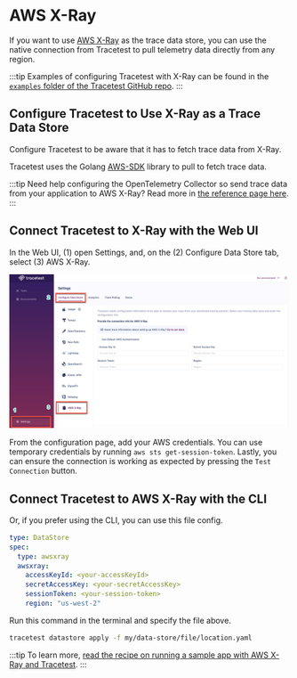 # AWS X-Ray

If you want to use [AWS X-Ray](https://aws.amazon.com/xray/) as the trace data store, you can use the native connection from Tracetest to pull telemetry data directly from any region.

:::tip
Examples of configuring Tracetest with X-Ray can be found in the [`examples` folder of the Tracetest GitHub repo](https://github.com/kubeshop/tracetest/tree/main/examples).
:::

## Configure Tracetest to Use X-Ray as a Trace Data Store

Configure Tracetest to be aware that it has to fetch trace data from X-Ray.

Tracetest uses the Golang [AWS-SDK](https://aws.amazon.com/sdk-for-go/) library to pull to fetch trace data.

:::tip
Need help configuring the OpenTelemetry Collector so send trace data from your application to AWS X-Ray? Read more in [the reference page here](../opentelemetry-collector-configuration-file-reference).
:::

## Connect Tracetest to X-Ray with the Web UI

In the Web UI, (1) open Settings, and, on the (2) Configure Data Store tab, select (3) AWS X-Ray.

![AWS X-Ray Settings](../img/configure-awsxray-0.11.3.png)

From the configuration page, add your AWS credentials. You can use temporary credentials by running `aws sts get-session-token`.
Lastly, you can ensure the connection is working as expected by pressing the `Test Connection` button.

## Connect Tracetest to AWS X-Ray with the CLI

Or, if you prefer using the CLI, you can use this file config.

```yaml
type: DataStore
spec:
  type: awsxray
  awsxray:
    accessKeyId: <your-accessKeyId>
    secretAccessKey: <your-secretAccessKey>
    sessionToken: <your-session-token>
    region: "us-west-2"
```

Run this command in the terminal and specify the file above.

```bash
tracetest datastore apply -f my/data-store/file/location.yaml
```

:::tip
To learn more, [read the recipe on running a sample app with AWS X-Ray and Tracetest](../../examples-tutorials/recipes/running-tracetest-with-aws-x-ray.md).
:::
